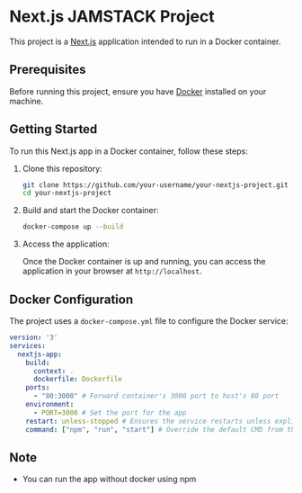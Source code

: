 # Next.js JAMSTACK Project

This project is a [Next.js](https://nextjs.org/) application intended to run in a Docker container.

## Prerequisites

Before running this project, ensure you have [Docker](https://www.docker.com/) installed on your machine.

## Getting Started

To run this Next.js app in a Docker container, follow these steps:

1. Clone this repository:

    ```bash
    git clone https://github.com/your-username/your-nextjs-project.git
    cd your-nextjs-project
    ```

2. Build and start the Docker container:

    ```bash
    docker-compose up --build
    ```

3. Access the application:

    Once the Docker container is up and running, you can access the application in your browser at `http://localhost`.

## Docker Configuration

The project uses a `docker-compose.yml` file to configure the Docker service:

```yaml
version: '3'
services:
  nextjs-app:
    build:
      context: .
      dockerfile: Dockerfile
    ports:
      - "80:3000" # Forward container's 3000 port to host's 80 port
    environment:
      - PORT=3000 # Set the port for the app
    restart: unless-stopped # Ensures the service restarts unless explicitly stopped
    command: ["npm", "run", "start"] # Override the default CMD from the Dockerfile
```

## Note
- You can run the app without docker using npm